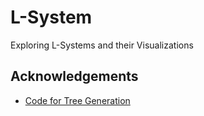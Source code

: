 # L-System
Exploring L-Systems and their Visualizations



## Acknowledgements

- [Code for Tree Generation](https://github.com/TanviKumar/treegen)